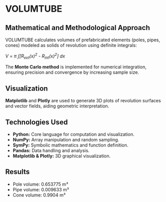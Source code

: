 <h1>VOLUMTUBE</h1>

<h2>Mathematical and Methodological Approach</h2>
<p>VOLUMTUBE calculates volumes of prefabricated elements (poles, pipes, cones) modeled as solids of revolution using definite integrals:</p>
<p><em>V = π ∫[R<sub>ext</sub>(x)<sup>2</sup> - R<sub>int</sub>(x)<sup>2</sup>] dx</em></p>
<p>The <strong>Monte Carlo method</strong> is implemented for numerical integration, ensuring precision and convergence by increasing sample size.</p>

<h2>Visualization</h2>
<p><strong>Matplotlib</strong> and <strong>Plotly</strong> are used to generate 3D plots of revolution surfaces and vector fields, aiding geometric interpretation.</p>

<h2>Technologies Used</h2>
<ul>
  <li><strong>Python:</strong> Core language for computation and visualization.</li>
  <li><strong>NumPy:</strong> Array manipulation and random sampling.</li>
  <li><strong>SymPy:</strong> Symbolic mathematics and function definition.</li>
  <li><strong>Pandas:</strong> Data handling and analysis.</li>
  <li><strong>Matplotlib & Plotly:</strong> 3D graphical visualization.</li>
</ul>

<h2>Results</h2>
<ul>
  <li>Pole volume: 0.653775 m³</li>
  <li>Pipe volume: 0.009633 m³</li>
  <li>Cone volume: 0.9904 m³</li>
</ul>
